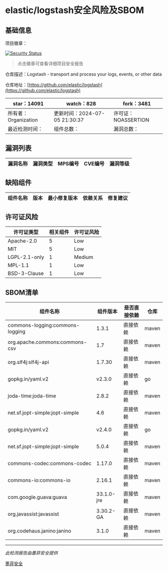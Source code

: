 # elastic/logstash安全风险及SBOM

## 基础信息

项目徽章：

[![Security Status](https://www.murphysec.com/platform3/v31/badge/1809289470767230976.svg)](https://www.murphysec.com/console/report/1720504451544289280/1809289470767230976)

> 点击徽章可查看详细项目安全报告

仓库描述：Logstash - transport and process your logs, events, or other data

仓库地址：[https://github.com/elastic/logstash](https://github.com/elastic/logstash)

| star：14091 | watch：828 | fork：3481 |
| ----------- | -------------- | ------------ |
| 所有者：Organization | 更新时间：2024-07-05 21:30:37 | 许可证：NOASSERTION |
| 最近检测时间： | 组件总数： | 漏洞总数： |




## 漏洞列表

| 漏洞名称 | 漏洞类型 | MPS编号 | CVE编号 | 漏洞等级 |
| ------- | ------ | ------- | ------ | ----- |





## 缺陷组件

| 组件名称 | 版本 | 最小修复版本 | 依赖关系 | 修复建议 |
| -------- | ---- | ------------ | -------- | -------- |





## 许可证风险

| 许可证类型 | 相关组件 | 许可证风险 |
| ---------- | -------- | ---------- |
|Apache-2.0|5|Low|
|MIT|5|Low|
|LGPL-2.1-only|1|Medium|
|MPL-1.1|1|Low|
|BSD-3-Clause|1|Low|




## SBOM清单

| 组件名称 | 组件版本 | 是否直接依赖 | 仓库 |
| -------- | -------- | ------------ | ---- |
|commons-logging:commons-logging|1.3.1|直接依赖|maven|
|org.apache.commons:commons-csv|1.7|直接依赖|maven|
|org.slf4j:slf4j-api|1.7.30|直接依赖|maven|
|gopkg.in/yaml.v2|v2.3.0|直接依赖|go|
|joda-time:joda-time|2.8.2|直接依赖|maven|
|net.sf.jopt-simple:jopt-simple|4.6|直接依赖|maven|
|gopkg.in/yaml.v2|v2.4.0|直接依赖|go|
|net.sf.jopt-simple:jopt-simple|5.0.4|直接依赖|maven|
|commons-codec:commons-codec|1.17.0|直接依赖|maven|
|commons-io:commons-io|2.16.1|直接依赖|maven|
|com.google.guava:guava|33.1.0-jre|直接依赖|maven|
|org.javassist:javassist|3.30.2-GA|直接依赖|maven|
|org.codehaus.janino:janino|3.1.0|直接依赖|maven|


------

*此检测报告由墨菲安全提供*

[墨菲安全](www.murphysec.com)